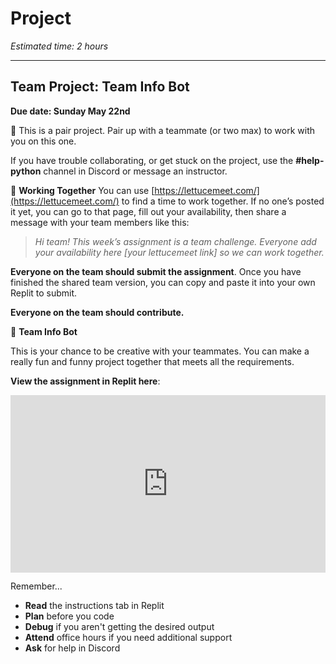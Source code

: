 # Project

_Estimated time: 2 hours_

---

## Team Project: Team Info Bot

**Due date: Sunday May 22nd**

<aside>

👥 This is a pair project. Pair up with a teammate (or two max) to work with you on this one.

If you have trouble collaborating, or get stuck on the project, use the **#help-python** channel in Discord or message an instructor.

</aside>

🏉 **Working Together**
You can use [https://lettucemeet.com/](https://lettucemeet.com/) to find a time to work together. If no one’s posted it yet, you can go to that page, fill out your availability, then share a message with your team members like this:

> _Hi team! This week’s assignment is a team challenge. Everyone add your availability here [your lettucemeet link] so we can work together._

**Everyone on the team should submit the assignment**. Once you have finished the shared team version, you can copy and paste it into your own Replit to submit.

**Everyone on the team should contribute.**

<aside>

🤖 **Team Info Bot**

This is your chance to be creative with your teammates. You can make a really fun and funny project together that meets all the requirements.

**View the assignment in Replit here**: <div style="position: relative; padding-bottom: 56.25%; height: 0;"><iframe src="https://replit.com/team/kibo-fpwp5/Assignment-4-Squad-Info-Bot" frameborder="0" webkitallowfullscreen mozallowfullscreen allowfullscreen style="position: absolute; top: 0; left: 0; width: 100%; height: 100%;"></iframe></div>

</aside>

Remember...

- **Read** the instructions tab in Replit
- **Plan** before you code
- **Debug** if you aren't getting the desired output
- **Attend** office hours if you need additional support
- **Ask** for help in Discord
